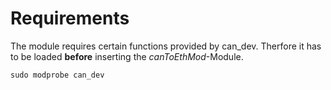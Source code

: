 # Requirements

The module requires certain functions provided by can_dev. Therfore it has to be loaded **before** inserting the *canToEthMod*-Module. <br>
```
sudo modprobe can_dev
```